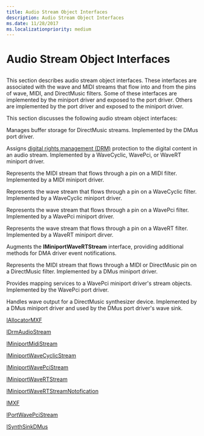 ```yaml
---
title: Audio Stream Object Interfaces
description: Audio Stream Object Interfaces
ms.date: 11/28/2017
ms.localizationpriority: medium
---
```


# Audio Stream Object Interfaces


## <span id="ddk_audio_stream_object_interfaces_ks"></span><span id="DDK_AUDIO_STREAM_OBJECT_INTERFACES_KS"></span>


This section describes audio stream object interfaces. These interfaces are associated with the wave and MIDI streams that flow into and from the pins of wave, MIDI, and DirectMusic filters. Some of these interfaces are implemented by the miniport driver and exposed to the port driver. Others are implemented by the port driver and exposed to the miniport driver.

This section discusses the following audio stream object interfaces:

Manages buffer storage for DirectMusic streams. Implemented by the DMus port driver.

Assigns [digital rights management (DRM)](./digital-rights-management.md) protection to the digital content in an audio stream. Implemented by a WaveCyclic, WavePci, or WaveRT miniport driver.

Represents the MIDI stream that flows through a pin on a MIDI filter. Implemented by a MIDI miniport driver.

Represents the wave stream that flows through a pin on a WaveCyclic filter. Implemented by a WaveCyclic miniport driver.

Represents the wave stream that flows through a pin on a WavePci filter. Implemented by a WavePci miniport driver.

Represents the wave stream that flows through a pin on a WaveRT filter. Implemented by a WaveRT miniport dirver.

Augments the **IMiniportWaveRTStream** interface, providing additional methods for DMA driver event notifications.

Represents the MIDI stream that flows through a MIDI or DirectMusic pin on a DirectMusic filter. Implemented by a DMus miniport driver.

Provides mapping services to a WavePci miniport driver's stream objects. Implemented by the WavePci port driver.

Handles wave output for a DirectMusic synthesizer device. Implemented by a DMus miniport driver and used by the DMus port driver's wave sink.

[IAllocatorMXF](/windows-hardware/drivers/ddi/dmusicks/nn-dmusicks-iallocatormxf)

[IDrmAudioStream](/windows-hardware/drivers/ddi/drmk/nn-drmk-idrmaudiostream)

[IMiniportMidiStream](/windows-hardware/drivers/ddi/portcls/nn-portcls-iminiportmidistream)

[IMiniportWaveCyclicStream](/windows-hardware/drivers/ddi/portcls/nn-portcls-iminiportwavecyclicstream)

[IMiniportWavePciStream](/windows-hardware/drivers/ddi/portcls/nn-portcls-iminiportwavepcistream)

[IMiniportWaveRTStream](/windows-hardware/drivers/ddi/portcls/nn-portcls-iminiportwavertstream)

[IMiniportWaveRTStreamNotofication](/windows-hardware/drivers/ddi/portcls/nn-portcls-iminiportwavertstreamnotification)

[IMXF](/windows-hardware/drivers/ddi/dmusicks/nn-dmusicks-imxf)

[IPortWavePciStream](/windows-hardware/drivers/ddi/portcls/nn-portcls-iportwavepcistream)

[ISynthSinkDMus](/windows-hardware/drivers/ddi/dmusicks/nn-dmusicks-isynthsinkdmus)

 


